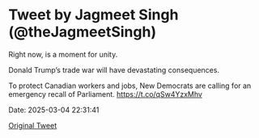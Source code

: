 # Tweet by Jagmeet Singh (@theJagmeetSingh)

Right now, is a moment for unity.

Donald Trump’s trade war will have devastating consequences.

To protect Canadian workers and jobs, New Democrats are calling for an emergency recall of Parliament. https://t.co/qSw4YzxMhv

Date: 2025-03-04 22:31:41

[Original Tweet](https://x.com/theJagmeetSingh/status/1897052354865709077)
